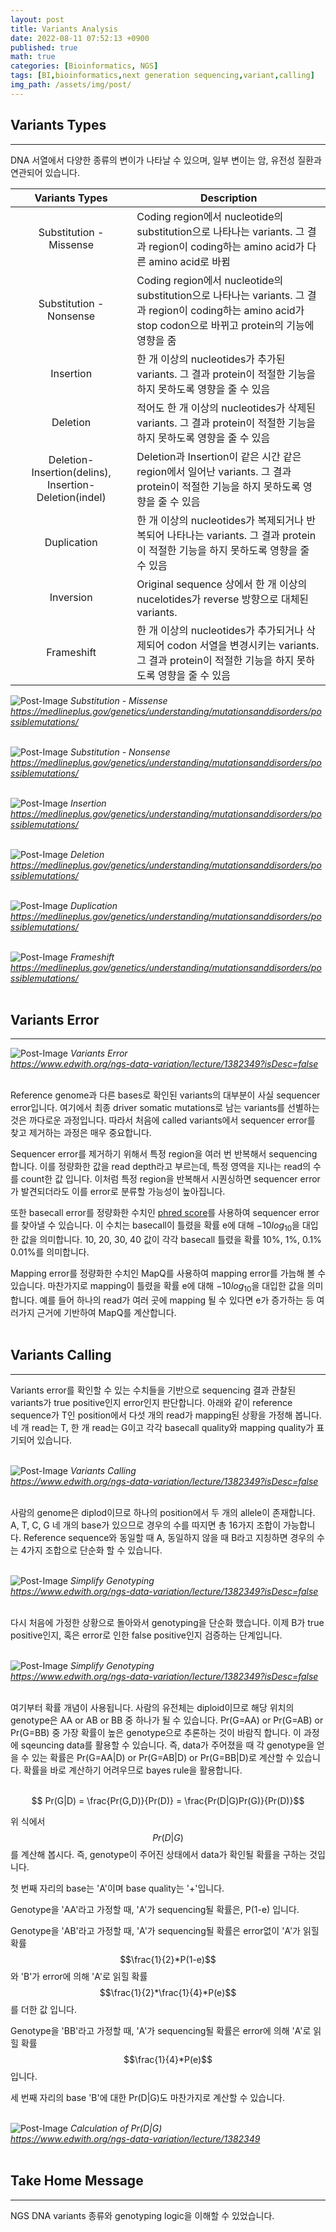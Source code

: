 ```yaml
---
layout: post
title: Variants Analysis
date: 2022-08-11 07:52:13 +0900
published: true
math: true
categories: [Bioinformatics, NGS]
tags: [BI,bioinformatics,next generation sequencing,variant,calling]
img_path: /assets/img/post/
---
```


## Variants Types
***

DNA 서열에서 다양한 종류의 변이가 나타날 수 있으며, 일부 변이는 암, 유전성 질환과 연관되어 있습니다.

| Variants Types | Description |
| :---: | --- |
| Substitution - Missense | Coding region에서 nucleotide의 substitution으로 나타나는 variants. 그 결과 region이 coding하는 amino acid가 다른 amino acid로 바뀜 |
| Substitution - Nonsense | Coding region에서 nucleotide의 substitution으로 나타나는 variants. 그 결과 region이 coding하는 amino acid가 stop codon으로 바뀌고 protein의 기능에 영향을 줌 |
| Insertion | 한 개 이상의 nucleotides가 추가된 variants. 그 결과 protein이 적절한 기능을 하지 못하도록 영향을 줄 수 있음 |
| Deletion | 적어도 한 개 이상의 nucleotides가 삭제된 variants. 그 결과 protein이 적절한 기능을 하지 못하도록 영향을 줄 수 있음 |
| Deletion-Insertion(delins), Insertion-Deletion(indel) | Deletion과 Insertion이 같은 시간 같은 region에서 일어난 variants. 그 결과 protein이 적절한 기능을 하지 못하도록 영향을 줄 수 있음 |
| Duplication | 한 개 이상의 nucleotides가 복제되거나 반복되어 나타나는 variants. 그 결과 protein이 적절한 기능을 하지 못하도록 영향을 줄 수 있음 |
| Inversion | Original sequence 상에서 한 개 이상의 nucelotides가 reverse 방향으로 대체된 variants. |
| Frameshift | 한 개 이상의 nucleotides가 추가되거나 삭제되어 codon 서열을 변경시키는 variants. 그 결과 protein이 적절한 기능을 하지 못하도록 영향을 줄 수 있음 |

![Post-Image](Variants-missense.jpeg)
_Substitution - Missense<br>
https://medlineplus.gov/genetics/understanding/mutationsanddisorders/possiblemutations/_
<br><br>


![Post-Image](Variants-nonsense.jpeg)
_Substitution - Nonsense<br>
https://medlineplus.gov/genetics/understanding/mutationsanddisorders/possiblemutations/_
<br><br>


![Post-Image](Variants-insertion.jpeg)
_Insertion<br>
https://medlineplus.gov/genetics/understanding/mutationsanddisorders/possiblemutations/_
<br><br>


![Post-Image](Variants-deletion.jpeg)
_Deletion<br>
https://medlineplus.gov/genetics/understanding/mutationsanddisorders/possiblemutations/_
<br><br>


![Post-Image](Variants-duplication.jpeg)
_Duplication<br>
https://medlineplus.gov/genetics/understanding/mutationsanddisorders/possiblemutations/_
<br><br>


![Post-Image](Variants-frameshift.jpeg)
_Frameshift<br>
https://medlineplus.gov/genetics/understanding/mutationsanddisorders/possiblemutations/_
<br><br>


## Variants Error
***
![Post-Image](Variants-error.png)
_Variants Error<br>
https://www.edwith.org/ngs-data-variation/lecture/1382349?isDesc=false_
<br><br>


Reference genome과 다른 bases로 확인된 variants의 대부분이 사실 sequencer error입니다. 여기에서 최종 driver somatic mutations로 남는 variants를 선별하는 것은 까다로운 과정입니다. 따라서 처음에 called variants에서 sequencer error를 찾고 제거하는 과정은 매우 중요합니다.

Sequencer error를 제거하기 위해서 특정 region을 여러 번 반복해서 sequencing 합니다. 이를 정량화한 값을 read depth라고 부르는데, 특정 영역을 지나는 read의 수를 count한 값 입니다. 이처럼 특정 region을 반복해서 시퀀싱하면 sequencer error가 발견되더라도 이를 error로 분류할 가능성이 높아집니다.

또한 basecall error를 정량화한 수치인 [phred score](https://hubert-bioinformatics.github.io/posts/Phred_Score/, "phred score")를 사용하여 sequencer error를 찾아낼 수 있습니다. 이 수치는 basecall이 틀렸을 확률 e에 대해 $-10log_{10}$을 대입한 값을 의미합니다. 10, 20, 30, 40 값이 각각 basecall 틀렸을 확률 10%, 1%, 0.1% 0.01%를 의미합니다.

Mapping error를 정량화한 수치인 MapQ를 사용하여 mapping error를 가늠해 볼 수 있습니다. 마찬가지로 mapping이 틀렸을 확률 e에 대해 $-10log_{10}$을 대입한 값을 의미합니다. 예를 들어 하나의 read가 여러 곳에 mapping 될 수 있다면 e가 증가하는 등 여러가지 근거에 기반하여 MapQ를 계산합니다.
<br><br>


## Variants Calling
***

Variants error를 확인할 수 있는 수치들을 기반으로 sequencing 결과 관찰된 variants가 true positive인지 error인지 판단합니다. 아래와 같이 reference sequence가 T인 position에서 다섯 개의 read가 mapping된 상황을 가정해 봅니다. 네 개 read는 T, 한 개 read는 G이고 각각 basecall quality와 mapping quality가 표기되어 있습니다.
<br><br>


![Post-Image](Variants-genotyping.png)
_Variants Calling<br>
https://www.edwith.org/ngs-data-variation/lecture/1382349?isDesc=false_
<br><br>


사람의 genome은 diplod이므로 하나의 position에서 두 개의 allele이 존재합니다. A, T, C, G 네 개의 base가 있으므로 경우의 수를 따지면 총 16가지 조합이 가능합니다. Reference sequence와 동일할 때 A, 동일하지 않을 때 B라고 지칭하면 경우의 수는 4가지 조합으로 단순화 할 수 있습니다.
<br><br>


![Post-Image](Variants-genotyping2.png)
_Simplify Genotyping<br>
https://www.edwith.org/ngs-data-variation/lecture/1382349?isDesc=false_
<br><br>


다시 처음에 가정한 상황으로 돌아와서 genotyping을 단순화 했습니다. 이제 B가 true positive인지, 혹은 error로 인한 false positive인지 검증하는 단계입니다.
<br><br>


![Post-Image](Variants-genotyping3.png)
_Simplify Genotyping<br>
https://www.edwith.org/ngs-data-variation/lecture/1382349?isDesc=false_
<br><br>


여기부터 확률 개념이 사용됩니다. 사람의 유전체는 diploid이므로 해당 위치의 genotype은 AA or AB or BB 중 하나가 될 수 있습니다. Pr(G=AA) or Pr(G=AB) or Pr(G=BB) 중 가장 확률이 높은 genotype으로 추론하는 것이 바람직 합니다. 이 과정에 sqeuncing data를 활용할 수 있습니다. 즉, data가 주어졌을 때 각 genotype을 얻을 수 있는 확률은 Pr(G=AA|D) or Pr(G=AB|D) or Pr(G=BB|D)로 계산할 수 있습니다. 확률을 바로 계산하기 어려우므로 bayes rule을 활용합니다.
<br><br>


$$ Pr(G|D) = \frac{Pr(G,D)}{Pr(D)} = \frac{Pr(D|G)Pr(G)}{Pr(D)}$$


위 식에서 $$Pr(D|G)$$를 계산해 봅시다. 즉, genotype이 주어진 상태에서 data가 확인될 확률을 구하는 것입니다.

첫 번째 자리의 base는 'A'이며 base quality는 '+'입니다.

Genotype을 'AA'라고 가정할 때, 'A'가 sequencing될 확률은, P(1-e) 입니다.

Genotype을 'AB'라고 가정할 때, 'A'가 sequencing될 확률은 error없이 'A'가 읽힐 확률 $$\frac{1}{2}*P(1-e)$$와 'B'가 error에 의해 'A'로 읽힐 확률 $$\frac{1}{2}*\frac{1}{4}*P(e)$$를 더한 값 입니다.

Genotype을 'BB'라고 가정할 때, 'A'가 sequencing될 확률은 error에 의해 'A'로 읽힐 확률 $$\frac{1}{4}*P(e)$$입니다.

세 번째 자리의 base 'B'에 대한 Pr(D|G)도 마찬가지로 계산할 수 있습니다.
<br><br>


![Post-Image](Variants-bayes_rule.png)
_Calculation of Pr(D|G)<br>
https://www.edwith.org/ngs-data-variation/lecture/1382349_
<br><br>


## Take Home Message
***

NGS DNA variants 종류와 genotyping logic을 이해할 수 있었습니다.
